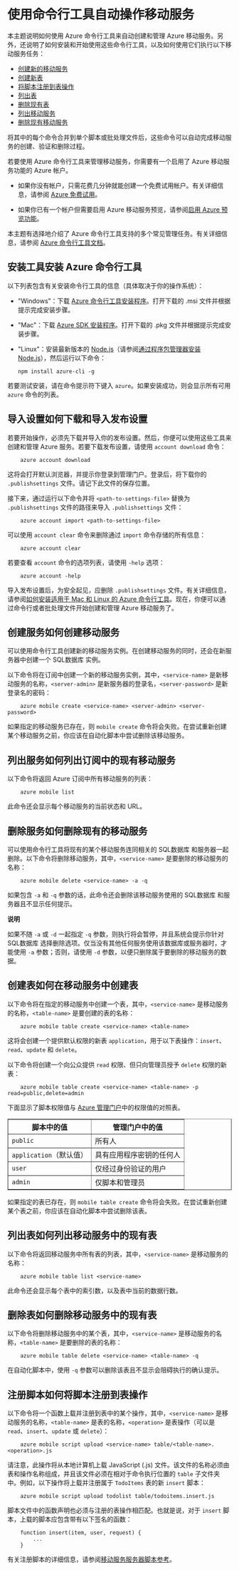 <properties linkid="develop-mobile-tutorials-command-line-administration" urlDisplayName="Command Line Administration" pageTitle="Administering a Mobile Service at the command line - Azure tutorial" metaKeywords="" description="Learn how to create, deploy, and manage your Azure Mobile Service using command-line tools." metaCanonical="" services="" documentationCenter="Mobile" title="Automate mobile services with command-line tools" authors="glenga" solutions="" manager="" editor="" />

# 使用命令行工具自动操作移动服务

本主题说明如何使用 Azure 命令行工具来自动创建和管理 Azure 移动服务。另外，还说明了如何安装和开始使用这些命令行工具，以及如何使用它们执行以下移动服务任务：

-   [创建新的移动服务][]
-   [创建新表][]
-   [将脚本注册到表操作][]
-   [列出表][]
-   [删除现有表][]
-   [列出移动服务][]
-   [删除现有移动服务][]

将其中的每个命令合并到单个脚本或批处理文件后，这些命令可以自动完成移动服务的创建、验证和删除过程。

若要使用 Azure 命令行工具来管理移动服务，你需要有一个启用了 Azure 移动服务功能的 Azure 帐户。

-   如果你没有帐户，只需花费几分钟就能创建一个免费试用帐户。有关详细信息，请参阅 [Azure 免费试用][]。

-   如果你已有一个帐户但需要启用 Azure 移动服务预览，请参阅[启用 Azure 预览功能][]。

本主题有选择地介绍了 Azure 命令行工具支持的多个常见管理任务。有关详细信息，请参阅 [Azure 命令行工具文档][]。

<a name="install"></a>
## 安装工具安装 Azure 命令行工具

以下列表包含有关安装命令行工具的信息（具体取决于你的操作系统）：

-   "Windows"：下载 [Azure 命令行工具安装程序][]。打开下载的 .msi 文件并根据提示完成安装步骤。

-   "Mac"：下载 [Azure SDK 安装程序][]。打开下载的 .pkg 文件并根据提示完成安装步骤。

-   "Linux"：安装最新版本的 [Node.js][]（请参阅[通过程序包管理器安装 Node.js][]），然后运行以下命令：

        npm install azure-cli -g

若要测试安装，请在命令提示符下键入 `azure`。如果安装成功，则会显示所有可用 `azure` 命令的列表。

<a name="import-account"></a>
## 导入设置如何下载和导入发布设置

若要开始操作，必须先下载并导入你的发布设置。然后，你便可以使用这些工具来创建和管理 Azure 服务。若要下载发布设置，请使用 `account download` 命令：

        azure account download

这将会打开默认浏览器，并提示你登录到管理门户。登录后，将下载你的 `.publishsettings` 文件。请记下此文件的保存位置。

接下来，通过运行以下命令并将 `<path-to-settings-file>` 替换为 `.publishsettings` 文件的路径来导入 `.publishsettings` 文件：

        azure account import <path-to-settings-file>

可以使用 `account clear` 命令来删除通过 `import` 命令存储的所有信息：

        azure account clear

若要查看 `account` 命令的选项列表，请使用 `-help` 选项：

        azure account -help

导入发布设置后，为安全起见，应删除 `.publishsettings` 文件。有关详细信息，请参阅[如何安装适用于 Mac 和 Linux 的 Azure 命令行工具][]。现在，你便可以通过命令行或者批处理文件开始创建和管理 Azure 移动服务了。

<a name="create-service"></a>
## 创建服务如何创建移动服务

可以使用命令行工具创建新的移动服务实例。在创建移动服务的同时，还会在新服务器中创建一个 SQL数据库 实例。

以下命令将在订阅中创建一个新的移动服务实例，其中，`<service-name>` 是新移动服务的名称，`<server-admin>` 是新服务器的登录名，`<server-password>` 是新登录名的密码：

        azure mobile create <service-name> <server-admin> <server-password>

如果指定的移动服务已存在，则 `mobile create` 命令将会失败。在尝试重新创建某个移动服务之前，你应该在自动化脚本中尝试删除该移动服务。

<a name="list-services"></a>
## 列出服务如何列出订阅中的现有移动服务

以下命令将返回 Azure 订阅中所有移动服务的列表：

        azure mobile list

此命令还会显示每个移动服务的当前状态和 URL。

<a name="delete-service"></a>
## 删除服务如何删除现有的移动服务

可以使用命令行工具将现有的某个移动服务连同相关的 SQL数据库 和服务器一起删除。以下命令将删除移动服务，其中，`<service-name>` 是要删除的移动服务的名称：

        azure mobile delete <service-name> -a -q

如果包含 `-a` 和 `-q` 参数的话，此命令还会删除该移动服务使用的 SQL数据库 和服务器且不显示任何提示。

<div class="dev-callout"><b>说明</b>

<p>如果不随 <code>-a</code> 或 <code>-d</code> 一起指定 <code>-q</code> 参数，则执行将会暂停，并且系统会提示你针对 SQL数据库 选择删除选项。仅当没有其他任何服务使用该数据库或服务器时，才能使用 <code>-a</code> 参数；否则，请使用 <code>-d</code> 参数，以便只删除属于要删除的移动服务的数据。</p>
</div>

<a name="create-table"></a>
## 创建表如何在移动服务中创建表

以下命令将在指定的移动服务中创建一个表，其中，`<service-name>` 是移动服务的名称，`<table-name>` 是要创建的表的名称：

        azure mobile table create <service-name> <table-name>

这将会创建一个提供默认权限的新表 `application`，用于以下表操作：`insert`、`read`、`update` 和 `delete`。

以下命令将创建一个向公众提供 `read` 权限、但只向管理员授予 `delete` 权限的新表：

        azure mobile table create <service-name> <table-name> -p read=public,delete=admin

下面显示了脚本权限值与 [Azure 管理门户][]中的权限值的对照表。

<table border="1" width="100%"><tr><th>脚本中的值</th><th>管理门户中的值</th></tr>
<tr><td><code>public</code></td><td>所有人</td></tr>
<tr><td><code>application</code>（默认值）</td><td>具有应用程序密钥的任何人</td></tr>
<tr><td><code>user</code></td><td>仅经过身份验证的用户</td></tr>
<tr><td><code>admin</code></td><td>仅脚本和管理员</td></tr></table>

如果指定的表已存在，则 `mobile table create` 命令将会失败。在尝试重新创建某个表之前，你应该在自动化脚本中尝试删除该表。

<a name="list-tables"></a>
## 列出表如何列出移动服务中的现有表

以下命令将返回移动服务中所有表的列表，其中，`<service-name>` 是移动服务的名称：

        azure mobile table list <service-name>

此命令还会显示每个表中的索引数，以及表中当前的数据行数。

<a name="delete-table"></a>
## 删除表如何删除移动服务中的现有表

以下命令将删除移动服务中的某个表，其中，`<service-name>` 是移动服务的名称，`<table-name>` 是要删除的表的名称：

        azure mobile table delete <service-name> <table-name> -q

在自动化脚本中，使用 `-q` 参数可以删除该表且不显示会阻碍执行的确认提示。

<a name="register-script"></a>
## 注册脚本如何将脚本注册到表操作

以下命令将一个函数上载并注册到表中的某个操作，其中，`<service-name>` 是移动服务的名称，`<table-name>` 是表的名称，`<operation>` 是表操作（可以是 `read`、`insert`、`update` 或 `delete`）：

        azure mobile script upload <service-name> table/<table-name>.<operation>.js

请注意，此操作将从本地计算机上载 JavaScript (.js) 文件。该文件的名称必须由表和操作名称组成，并且该文件必须在相对于命令执行位置的 `table` 子文件夹中。例如，以下操作将上载并注册属于 `TodoItems` 表的新 `insert` 脚本：

        azure mobile script upload todolist table/todoitems.insert.js

脚本文件中的函数声明也必须与注册的表操作相匹配。也就是说，对于 `insert` 脚本，上载的脚本应包含带有以下签名的函数：

        function insert(item, user, request) {
            ...
        } 

有关注册脚本的详细信息，请参阅[移动服务服务器脚本参考][]。

  [创建新的移动服务]: #create-service
  [创建新表]: #create-table
  [将脚本注册到表操作]: #register-script
  [列出表]: #list-tables
  [删除现有表]: #delete-table
  [列出移动服务]: #list-services
  [删除现有移动服务]: #delete-service
  [Azure 免费试用]: http://www.windowsazure.cn/zh-cn/pricing/free-trial/
  [启用 Azure 预览功能]: /zh-cn/documentation/articles/php-create-account/#enable
  [Azure 命令行工具文档]: /zh-cn/manage/linux/other-resources/command-line-tools/#Commands_to_manage_mobile_services
  [Azure 命令行工具安装程序]: http://go.microsoft.com/fwlink/p?LinkID=275464
  [Azure SDK 安装程序]: http://go.microsoft.com/fwlink/p?LinkId=252249
  [Node.js]: http://nodejs.org/
  [通过程序包管理器安装 Node.js]: https://github.com/joyent/node/wiki/Installing-Node.js-via-package-manager
  [如何安装适用于 Mac 和 Linux 的 Azure 命令行工具]: http://go.microsoft.com/fwlink/p/?LinkId=275795
  [Azure 管理门户]: https://manage.windowsazure.cn/
  [移动服务服务器脚本参考]: http://go.microsoft.com/fwlink/p?LinkId=262293
